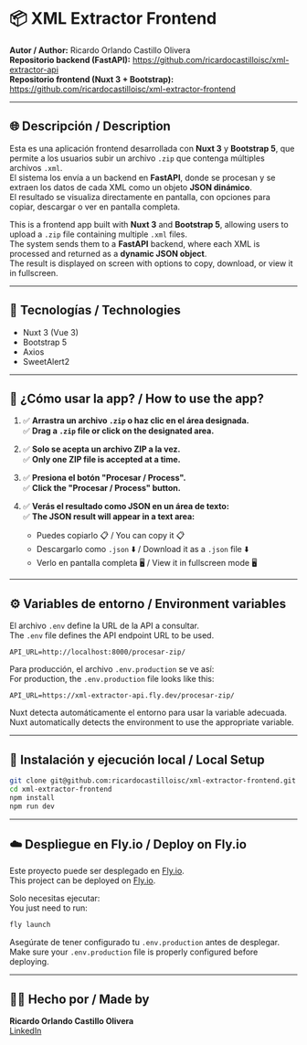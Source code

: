 
# 📦 XML Extractor Frontend

**Autor / Author:** Ricardo Orlando Castillo Olivera  
**Repositorio backend (FastAPI):** https://github.com/ricardocastilloisc/xml-extractor-api  
**Repositorio frontend (Nuxt 3 + Bootstrap):** https://github.com/ricardocastilloisc/xml-extractor-frontend  

---

## 🌐 Descripción / Description

Esta es una aplicación frontend desarrollada con **Nuxt 3** y **Bootstrap 5**, que permite a los usuarios subir un archivo `.zip` que contenga múltiples archivos `.xml`.  
El sistema los envía a un backend en **FastAPI**, donde se procesan y se extraen los datos de cada XML como un objeto **JSON dinámico**.  
El resultado se visualiza directamente en pantalla, con opciones para copiar, descargar o ver en pantalla completa.

This is a frontend app built with **Nuxt 3** and **Bootstrap 5**, allowing users to upload a `.zip` file containing multiple `.xml` files.  
The system sends them to a **FastAPI** backend, where each XML is processed and returned as a **dynamic JSON object**.  
The result is displayed on screen with options to copy, download, or view it in fullscreen.

---

## 🚀 Tecnologías / Technologies

- Nuxt 3 (Vue 3)
- Bootstrap 5
- Axios
- SweetAlert2

---

## 🧪 ¿Cómo usar la app? / How to use the app?

1. ✅ **Arrastra un archivo `.zip` o haz clic en el área designada.**  
   ✅ **Drag a `.zip` file or click on the designated area.**

2. ✅ **Solo se acepta un archivo ZIP a la vez.**  
   ✅ **Only one ZIP file is accepted at a time.**

3. ✅ **Presiona el botón "Procesar / Process".**  
   ✅ **Click the "Procesar / Process" button.**

4. ✅ **Verás el resultado como JSON en un área de texto:**  
   ✅ **The JSON result will appear in a text area:**  
   - Puedes copiarlo 📋 / You can copy it 📋  
   - Descargarlo como `.json` ⬇️ / Download it as a `.json` file ⬇️  
   - Verlo en pantalla completa 🖥️ / View it in fullscreen mode 🖥️

---

## ⚙️ Variables de entorno / Environment variables

El archivo `.env` define la URL de la API a consultar.  
The `.env` file defines the API endpoint URL to be used.

```env
API_URL=http://localhost:8000/procesar-zip/
```

Para producción, el archivo `.env.production` se ve así:  
For production, the `.env.production` file looks like this:

```env
API_URL=https://xml-extractor-api.fly.dev/procesar-zip/
```

Nuxt detecta automáticamente el entorno para usar la variable adecuada.  
Nuxt automatically detects the environment to use the appropriate variable.

---

## 🧱 Instalación y ejecución local / Local Setup

```bash
git clone git@github.com:ricardocastilloisc/xml-extractor-frontend.git
cd xml-extractor-frontend
npm install
npm run dev
```

---

## ☁️ Despliegue en Fly.io / Deploy on Fly.io

Este proyecto puede ser desplegado en [Fly.io](https://fly.io/).  
This project can be deployed on [Fly.io](https://fly.io/).

Solo necesitas ejecutar:  
You just need to run:

```bash
fly launch
```

Asegúrate de tener configurado tu `.env.production` antes de desplegar.  
Make sure your `.env.production` file is properly configured before deploying.

---

## 🧑‍💻 Hecho por / Made by

**Ricardo Orlando Castillo Olivera**  
[LinkedIn](http://linkedin.com/in/ricardo-orlando-castillo-olivera-4b4b45162)
